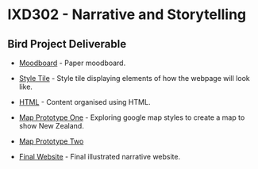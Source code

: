 <h1>IXD302 - Narrative and Storytelling</h1>

<h2>Bird Project Deliverable</h2>

- [Moodboard](http://martinemcgrath.github.io/IXD302-bird-project/images/moodboard.png) - Paper moodboard.

- [Style Tile](http://martinemcgrath.github.io/IXD302-bird-project/images/style-tile.png) - Style tile displaying elements of how the webpage will look like.

- [HTML](http://martinemcgrath.github.io/IXD302-bird-project/extinct-new-zealand-bird.html) - Content organised using HTML.

- [Map Prototype One](http://martinemcgrath.github.io/IXD302-bird-project/map-test.html) - Exploring google map styles to create a map to show New Zealand.

- [Map Prototype Two](http://martinemcgrath.github.io/IXD302-bird-project/map-test2.html) 


- [Final Website](http://martinemcgrath.github.io/IXD302-bird-project/index.html) - Final illustrated narrative website.

